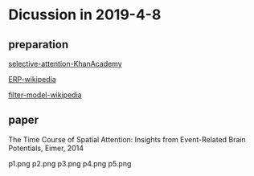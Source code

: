 
# Dicussion in 2019-4-8

## preparation

[selective-attention-KhanAcademy](https://www.khanacademy.org/science/health-and-medicine/executive-systems-of-the-brain/attention-language-lesson/v/selective-attention)

[ERP-wikipedia](https://en.wikipedia.org/wiki/Event-related_potential)

[filter-model-wikipedia](https://en.wikipedia.org/wiki/Broadbent%27s_filter_model_of_attention#Late_selection_models_of_attention)

## paper
The Time Course of Spatial Attention: Insights from Event-Related Brain
Potentials, Eimer, 2014

<img>p1.png</img>
<img>p2.png</img>
<img>p3.png</img>
<img>p4.png</img>
<img>p5.png</img>


